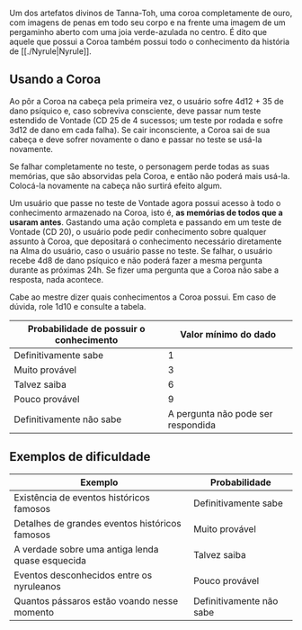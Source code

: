 Um dos artefatos divinos de Tanna-Toh, uma coroa completamente de ouro, com imagens de penas em todo seu corpo e na frente uma imagem de um pergaminho aberto com uma joia verde-azulada no centro. É dito que aquele que possui a Coroa também possui todo o conhecimento da história de [[./Nyrule|Nyrule]].

## Usando a Coroa
Ao pôr a Coroa na cabeça pela primeira vez, o usuário sofre 4d12 + 35 de dano psíquico e, caso sobreviva consciente, deve passar num teste estendido de Vontade (CD 25 de 4 sucessos; um teste por rodada e sofre 3d12 de dano em cada falha). Se cair inconsciente, a Coroa sai de sua cabeça e deve sofrer novamente o dano e passar no teste se usá-la novamente.

Se falhar completamente no teste, o personagem perde todas as suas memórias, que são absorvidas pela Coroa, e então não poderá mais usá-la. Colocá-la novamente na cabeça não surtirá efeito algum.

Um usuário que passe no teste de Vontade agora possui acesso à todo o conhecimento armazenado na Coroa, isto é, **as memórias de todos que a usaram antes**. Gastando uma ação completa e passando em um teste de Vontade (CD 20), o usuário pode pedir conhecimento sobre qualquer assunto à Coroa, que depositará o conhecimento necessário diretamente na Alma do usuário, caso o usuário passe no teste. Se falhar, o usuário recebe 4d8 de dano psíquico e não poderá fazer a mesma pergunta durante as próximas 24h. Se fizer uma pergunta que a Coroa não sabe a resposta, nada acontece.

Cabe ao mestre dizer quais conhecimentos a Coroa possui. Em caso de dúvida, role 1d10 e consulte a tabela.

| Probabilidade de possuir o conhecimento | Valor mínimo do dado               |
| --------------------------------------- | ---------------------------------- |
| Definitivamente sabe                    | 1                                  |
| Muito provável                          | 3                                  |
| Talvez saiba                            | 6                                  |
| Pouco provável                          | 9                                  |
| Definitivamente não sabe                | A pergunta não pode ser respondida |

## Exemplos de dificuldade
| Exemplo                                          | Probabilidade            |
| ------------------------------------------------ | ------------------------ |
| Existência de eventos históricos famosos         | Definitivamente sabe     |
| Detalhes de grandes eventos históricos famosos   | Muito provável           |
| A verdade sobre uma antiga lenda quase esquecida | Talvez saiba             |
| Eventos desconhecidos entre os nyruleanos        | Pouco provável           |
| Quantos pássaros estão voando nesse momento      | Definitivamente não sabe |
